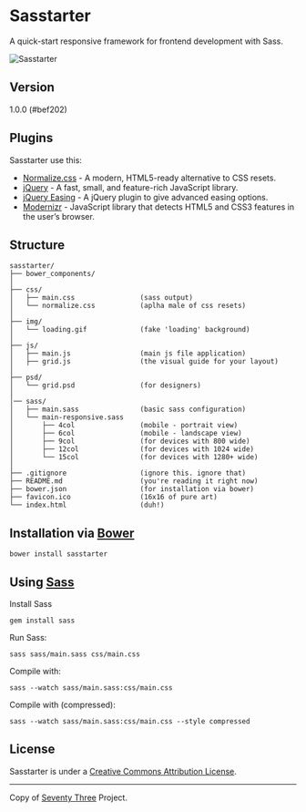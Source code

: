 Sasstarter
==========

A quick-start responsive framework for frontend development with Sass.

![Sasstarter](http://file.setetres.st/img/starter-header.gif?v=1.4&raw=true)

Version
-------

1.0.0 (#bef202)

Plugins
-------

Sasstarter use this:

* [Normalize.css] - A modern, HTML5-ready alternative to CSS resets.
* [jQuery] - A fast, small, and feature-rich JavaScript library.
* [jQuery Easing] - A jQuery plugin to give advanced easing options.
* [Modernizr] - JavaScript library that detects HTML5 and CSS3 features in the user’s browser.

Structure
---------

```
sasstarter/
├── bower_components/
│
├── css/
│   ├── main.css                (sass output)
│   └── normalize.css           (aplha male of css resets)
│
├── img/
│   └── loading.gif             (fake 'loading' background)
│
├── js/
│   ├── main.js                 (main js file application)
│   ├── grid.js                 (the visual guide for your layout)
│
├── psd/
│   └── grid.psd                (for designers)
│
│── sass/
│   ├── main.sass               (basic sass configuration)
│   └── main-responsive.sass
│       ├── 4col                (mobile - portrait view)
│       ├── 6col                (mobile - landscape view)
│       ├── 9col                (for devices with 800 wide)
│       ├── 12col               (for devices with 1024 wide)
│       └── 15col               (for devices with 1280+ wide)
│
├── .gitignore                  (ignore this. ignore that)
├── README.md                   (you're reading it right now)
├── bower.json                  (for installation via bower)
├── favicon.ico                 (16x16 of pure art)
└── index.html                  (duh!)
```

Installation via [Bower]
------------------------

```
bower install sasstarter
```

Using [Sass]
----------

Install Sass

```
gem install sass
```

Run Sass:

```
sass sass/main.sass css/main.css
```

Compile with:

```
sass --watch sass/main.sass:css/main.css
```

Compile with (compressed):

```
sass --watch sass/main.sass:css/main.css --style compressed
```

License
-------

Sasstarter is under a [Creative Commons Attribution License].

-------

Copy of [Seventy Three] Project.

[Seventy Three]: http://setetres.st
[Bower]: http://github.com/bower/bower
[Sass]: http://github.com/nex3/sass
[Normalize.css]: http://github.com/necolas/normalize.css
[jQuery]: http://github.com/jquery/jquery
[jQuery Easing]: http://github.com/gdsmith/jquery.easing
[Modernizr]: http://github.com/Modernizr/Modernizr
[Creative Commons Attribution License]: http://creativecommons.org/licenses/by/4.0
